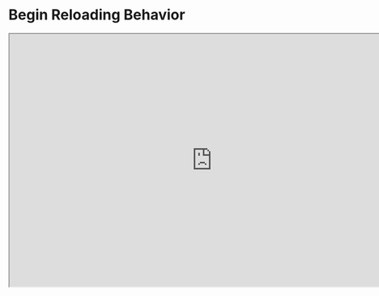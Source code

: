 # Begin Reloading Behavior

<p><iframe title="YouTube video player" src="https://www.youtube.com/embed/KeXIKaxGbBc?si=jmOFn1k-8ZzvK9Rv" width="800" height="500" allowfullscreen="allowfullscreen" allow="accelerometer; autoplay; clipboard-write; encrypted-media; gyroscope; picture-in-picture; web-share"></iframe></p>